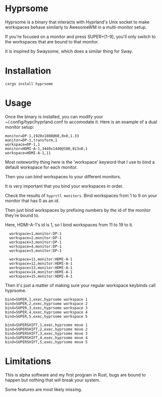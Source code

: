 # Hyprsome
Hyprsome is a binary that interacts with Hyprland's Unix socket to make workspaces behave similarly to AwesomeWM in a multi-monitor setup.

If you're focused on a monitor and press SUPER+[1-9], you'll only switch to the workspaces that are bound to that monitor.

It is inspired by Swaysome, which does a similar thing for Sway.

# Installation
`
cargo install hyprsome
`

# Usage
Once the binary is installed, you can modify your ~/.config/hypr/hyprland.conf to accomodate it.
Here is an example of a dual monitor setup:

```
monitor=DP-1,1920x1080@60,0x0,1.33
monitor=DP-1,transform,1
workspace=DP-1,1
monitor=HDMI-A-1,3440x1440@100,813x0,1
workspace=HDMI-A-1,11
```

Most noteworthy thing here is the 'workspace' keyword that I use to bind a default workspace for each monitor.


Then you can bind workspaces to your different monitors.

It is very important that you bind your workspaces in order.

Check the results of `hyprctl monitors`. Bind workspaces from 1 to 9 on your monitor that has 0 as an id.

Then just bind workspaces by prefixing numbers by the id of the monitor they're bound to.

Here, HDMI-A-1's id is 1, so I bind workspaces from 11 to 19 to it.

```
  workspace=1,monitor:DP-1
  workspace=2,monitor:DP-1
  workspace=3,monitor:DP-1
  workspace=4,monitor:DP-1
  workspace=5,monitor:DP-1

  workspace=11,monitor:HDMI-A-1
  workspace=12,monitor:HDMI-A-1
  workspace=13,monitor:HDMI-A-1
  workspace=14,monitor:HDMI-A-1
  workspace=15,monitor:HDMI-A-1
```

Then it's just a matter of making sure your regular workspace keybinds call hyprsome.

```
bind=SUPER,1,exec,hyprsome workspace 1
bind=SUPER,2,exec,hyprsome workspace 2
bind=SUPER,3,exec,hyprsome workspace 3
bind=SUPER,4,exec,hyprsome workspace 4
bind=SUPER,5,exec,hyprsome workspace 5

bind=SUPERSHIFT,1,exec,hyprsome move 1
bind=SUPERSHIFT,2,exec,hyprsome move 2
bind=SUPERSHIFT,3,exec,hyprsome move 3
bind=SUPERSHIFT,4,exec,hyprsome move 4
bind=SUPERSHIFT,5,exec,hyprsome move 5

```

# Limitations
This is alpha software and my first program in Rust, bugs are bound to happen but nothing that will break your system.

Some features are most likely missing.